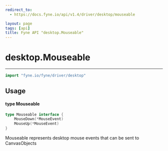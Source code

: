 ```yaml
---
redirect_to:
  - https://docs.fyne.io/api/v1.4/driver/desktop/mouseable

layout: page
tags: [api]
title: Fyne API "desktop.Mouseable"
---
```



# desktop.Mouseable
---
```go
import "fyne.io/fyne/driver/desktop"
```

## Usage

#### type Mouseable

```go
type Mouseable interface {
	MouseDown(*MouseEvent)
	MouseUp(*MouseEvent)
}
```

Mouseable represents desktop mouse events that can be sent to CanvasObjects
